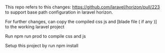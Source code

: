 This repo refers to this changes: https://github.com/laravel/horizon/pull/223 to support base path configuration in laravel horizon.

For further changes, can copy the compiled css js and [blade file ( if any )] to the working laravel project

Run npm run prod to compile css and js

Setup this project by run npm install
